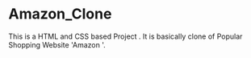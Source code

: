 # Amazon_Clone

This is a HTML and CSS based Project .
It is basically clone of Popular Shopping Website 'Amazon '.
